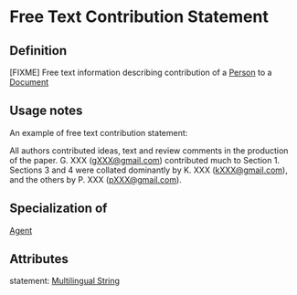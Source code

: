 # Free Text Contribution Statement

## Definition
[FIXME] Free text information describing contribution of a [Person](../entities/Person.md) to a [Document](../entities/Document.md)

## Usage notes
An example of free text contribution statement:

All authors contributed ideas, text and review comments in the production of the paper. G. XXX (gXXX@gmail.com) contributed much to Section 1. Sections 3 and 4 were collated dominantly by
K. XXX (kXXX@gmail.com), and the others by P. XXX (pXXX@gmail.com).

## Specialization of

[Agent](../entities/Contribution_Statement.md)

## Attributes

statement: [Multilingual String](../datatypes/Multilingual_String.md)
